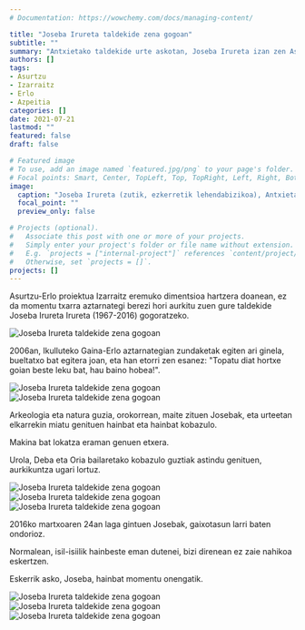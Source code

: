 ```yaml
---
# Documentation: https://wowchemy.com/docs/managing-content/

title: "Joseba Irureta taldekide zena gogoan"
subtitle: ""
summary: "Antxietako taldekide urte askotan, Joseba Irureta izan zen Asurtzu-Erloko aztarnategia aurkitu zuena. Proiektu hori Izarraitz eremuko dimentsioa hartzera doanean, ez da momentu txarra hura gogoratzeko."
authors: []
tags: 
- Asurtzu
- Izarraitz
- Erlo
- Azpeitia
categories: []
date: 2021-07-21
lastmod: ""
featured: false
draft: false

# Featured image
# To use, add an image named `featured.jpg/png` to your page's folder.
# Focal points: Smart, Center, TopLeft, Top, TopRight, Left, Right, BottomLeft, Bottom, BottomRight.
image:
  caption: "Joseba Irureta (zutik, ezkerretik lehendabizikoa), Antxietako kideekin."
  focal_point: ""
  preview_only: false

# Projects (optional).
#   Associate this post with one or more of your projects.
#   Simply enter your project's folder or file name without extension.
#   E.g. `projects = ["internal-project"]` references `content/project/deep-learning/index.md`.
#   Otherwise, set `projects = []`.
projects: []
---
```


Asurtzu-Erlo proiektua Izarraitz eremuko dimentsioa hartzera doanean, ez da momentu txarra aztarnategi berezi hori aurkitu zuen gure taldekide Joseba Irureta Irureta (1967-2016) gogoratzeko.

![Joseba Irureta taldekide zena gogoan](media/1.jpg)

2006an, Ikulluteko Gaina-Erlo aztarnategian zundaketak egiten ari ginela, bueltatxo bat egitera joan, eta han etorri zen esanez: "Topatu diat hortxe goian beste leku bat, hau baino hobea!".

![Joseba Irureta taldekide zena gogoan](media/2.jpg)
![Joseba Irureta taldekide zena gogoan](media/3.jpg)

Arkeologia eta natura guzia, orokorrean, maite zituen Josebak, eta urteetan elkarrekin miatu genituen hainbat eta hainbat kobazulo.

Makina bat lokatza eraman genuen etxera.

Urola, Deba eta Oria bailaretako kobazulo guztiak astindu genituen, aurkikuntza ugari lortuz.

![Joseba Irureta taldekide zena gogoan](media/4.jpg)
![Joseba Irureta taldekide zena gogoan](media/5.jpg)
![Joseba Irureta taldekide zena gogoan](media/6.jpg)

2016ko martxoaren 24an laga gintuen Josebak, gaixotasun larri baten ondorioz.

Normalean, isil-isiilik hainbeste eman dutenei, bizi direnean ez zaie nahikoa eskertzen.

Eskerrik asko, Joseba, hainbat momentu onengatik.

![Joseba Irureta taldekide zena gogoan](media/7.jpg)
![Joseba Irureta taldekide zena gogoan](media/8.jpg)
![Joseba Irureta taldekide zena gogoan](media/9.jpg)
